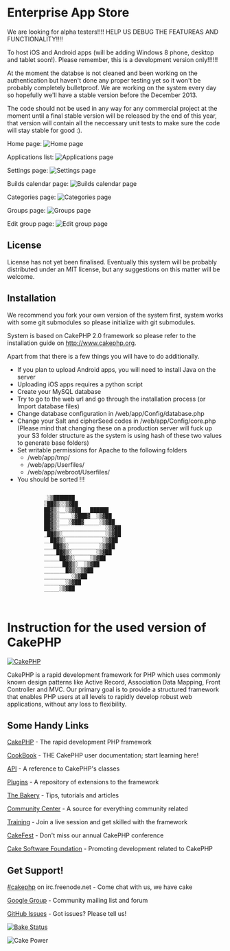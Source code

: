 Enterprise App Store
==================

We are looking for alpha testers!!!! HELP US DEBUG THE FEATUREAS AND FUNCTIONALITY!!!!

To host iOS and Android apps (will be adding Windows 8 phone, desktop and tablet soon!). Please remember, this is a development version only!!!!!!


At the moment the databse is not cleaned and been working on the authentication but haven't done any proper testing yet so it won't be probably completely bulletproof.
We are working on the system every day so hopefully we'll have a stable version before the December 2013.

The code should not be used in any way for any commercial project at the moment until a final stable version will be released by the end of this year, that version will contain all the neccessary unit tests to make sure the code will stay stable for good :).

Home page:
<img src="https://raw.github.com/Ridiculous-Innovations/EnterpriseAppStore/master/_orig/screens/screen1.jpg" alt="Home page" />

Applications list:
<img src="https://raw.github.com/Ridiculous-Innovations/EnterpriseAppStore/master/_orig/screens/screen2.jpg" alt="Applications page" />

Settings page:
<img src="https://raw.github.com/Ridiculous-Innovations/EnterpriseAppStore/master/_orig/screens/screen3.jpg" alt="Settings page" />

Builds calendar page:
<img src="https://raw.github.com/Ridiculous-Innovations/EnterpriseAppStore/master/_orig/screens/screen4.jpg" alt="Builds calendar page" />

Categories page:
<img src="https://raw.github.com/Ridiculous-Innovations/EnterpriseAppStore/master/_orig/screens/screen5.jpg" alt="Categories page" />

Groups page:
<img src="https://raw.github.com/Ridiculous-Innovations/EnterpriseAppStore/master/_orig/screens/screen6.jpg" alt="Groups page" />

Edit group page:
<img src="https://raw.github.com/Ridiculous-Innovations/EnterpriseAppStore/master/_orig/screens/screen7.jpg" alt="Edit group page" />



License
---
License has not yet been finalised. Eventually this system will be probably distributed under an MIT license, but any suggestions on this matter will be welcome.

Installation
---

We recommend you fork your own version of the system first, system works with some git submodules so please initialize with git submodules.

System is based on CakePHP 2.0 framework so please refer to the installation guide on http://www.cakephp.org.


Apart from that there is a few things you will have to do additionally.

* If you plan to upload Android apps, you will need to install Java on the server
* Uploading iOS apps requires a python script
* Create your MySQL database
* Try to go to the web url and go through the installation process (or Import database files)
* Change database configuration in /web/app/Config/database.php
* Change your Salt and cipherSeed codes in /web/app/Config/core.php (Please mind that changing these on a production server will fuck up your S3 folder structure as the system is using hash of these two values to generate base folders)
* Set writable permissions for Apache to the following folders
   - /web/app/tmp/
   - /web/app/Userfiles/
   - /web/app/webroot/Userfiles/
* You should be sorted !!!


```

			_░▒███████
			░██▓▒░░▒▓██
			██▓▒░__░▒▓██___██████
			██▓▒░____░▓███▓__░▒▓██
			██▓▒░___░▓██▓_____░▒▓██
			██▓▒░_______________░▒▓██
			_██▓▒░______________░▒▓██
			__██▓▒░____________░▒▓██
			___██▓▒░__________░▒▓██
			____██▓▒░________░▒▓██
			_____██▓▒░_____░▒▓██
			______██▓▒░__░▒▓██
			_______█▓▒░░▒▓██
			_________░▒▓██
			_______░▒▓██
			_____░▒▓██
			
			
```


Instruction for the used version of CakePHP
=======

[![CakePHP](http://cakephp.org/img/cake-logo.png)](http://www.cakephp.org)

CakePHP is a rapid development framework for PHP which uses commonly known design patterns like Active Record, Association Data Mapping, Front Controller and MVC.
Our primary goal is to provide a structured framework that enables PHP users at all levels to rapidly develop robust web applications, without any loss to flexibility.

Some Handy Links
----------------

[CakePHP](http://www.cakephp.org) - The rapid development PHP framework

[CookBook](http://book.cakephp.org) - THE CakePHP user documentation; start learning here!

[API](http://api.cakephp.org) - A reference to CakePHP's classes

[Plugins](http://plugins.cakephp.org/) - A repository of extensions to the framework

[The Bakery](http://bakery.cakephp.org) - Tips, tutorials and articles

[Community Center](http://community.cakephp.org) - A source for everything community related

[Training](http://training.cakephp.org) - Join a live session and get skilled with the framework

[CakeFest](http://cakefest.org) - Don't miss our annual CakePHP conference

[Cake Software Foundation](http://cakefoundation.org) - Promoting development related to CakePHP

Get Support!
------------

[#cakephp](http://webchat.freenode.net/?channels=#cakephp) on irc.freenode.net - Come chat with us, we have cake

[Google Group](https://groups.google.com/group/cake-php) - Community mailing list and forum

[GitHub Issues](https://github.com/cakephp/cakephp/issues) - Got issues? Please tell us!

[![Bake Status](https://secure.travis-ci.org/cakephp/cakephp.png?branch=master)](http://travis-ci.org/cakephp/cakephp)

![Cake Power](https://raw.github.com/cakephp/cakephp/master/lib/Cake/Console/Templates/skel/webroot/img/cake.power.gif)
